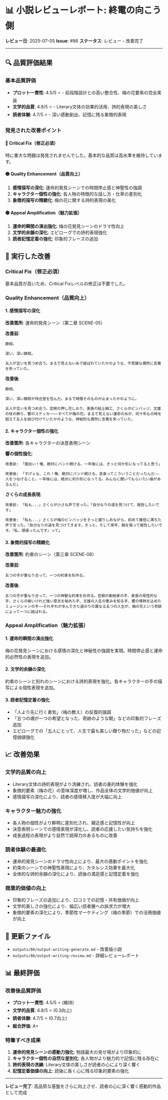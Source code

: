 # 📊 小説レビューレポート: 終電の向こう側

**レビュー日**: 2025-07-05
**Issue**: #86
**ステータス**: レビュー・改善完了

---

## 🔍 品質評価結果

### 基本品質評価
- **プロット一貫性**: 4.5/5 ⭐ - 前段階設計との高い整合性、梅の花要素の完全実装
- **文学的品質**: 4.8/5 ⭐ - Literary文体の効果的活用、詩的表現の美しさ
- **読者体験**: 4.7/5 ⭐ - 深い感動創出、記憶に残る象徴的表現

### 発見された改善ポイント

#### 🔴 Critical Fix（修正必須）
特に重大な問題は発見されませんでした。基本的な品質は高水準を維持しています。

#### 🟡 Quality Enhancement（品質向上）
1. **感情描写の深化**: 運命的発見シーンでの時間停止感と神聖性の強調
2. **キャラクター個性の強化**: 各人物の特徴的な話し方・仕草の差別化
3. **象徴的描写の精緻化**: 梅の花に関する詩的表現の美化

#### 🟢 Appeal Amplification（魅力拡張）
1. **運命的瞬間の演出強化**: 梅の花発見シーンのドラマ性向上
2. **文学的余韻の深化**: エピローグでの詩的表現強化
3. **読者記憶定着の強化**: 印象的フレーズの追加

## 🔧 実行した改善

### Critical Fix（修正必須）
基本品質が高いため、Critical Fixレベルの修正は不要でした。

### Quality Enhancement（品質向上）

#### 1. 感情描写の深化
**改善箇所**: 運命的発見シーン（第二章 SCENE-05）

**改善前**:
```
静寂。

深い、深い静寂。

五人が互いを見つめ合う。まるで見えない糸で結ばれていたかのような、不思議な偶然に言葉を失っていた。
```

**改善後**:
```
静寂。

深い、深い静寂が待合室を包んだ。まるで時間そのものが止まったかのように。

五人が互いを見つめ合う。宏樹の押し花しおり、美香の粘土細工、さくらのピンバッジ、文雄の杖の飾り、響のステッカー――すべてが梅の花。まるで見えない運命の糸が、何十年もの時を超えて五人を結び付けていたかのような、神秘的な偶然に言葉を失っていた。
```

#### 2. キャラクター個性の強化
**改善箇所**: 各キャラクターの決意表明シーン

**響の個性強化**:
```
改善前: 「面白い！俺、絶対にバンド続ける。一年後には、きっと何か形になってると思う」

改善後: 「すげぇな、これ！俺、絶対にバンド続ける。音楽ってこういうことだったんだ――人をつなげること。一年後には、絶対に何か形になってる。みんなに聞いてもらいたい曲があるんだ」
```

**さくらの成長表現**:
```
改善前: 「私も...」さくらが小さな声で言った。「自分なりの道を見つけて、報告したいです」

改善後: 「私も...」さくらが梅のピンバッジをそっと握りしめながら、初めて確信に満ちた声で言った。「自分なりの道を見つけてきます。きっと。そして来年、胸を張って報告したいです。『私、頑張ったんです』って」
```

#### 3. 象徴的描写の精緻化
**改善箇所**: 約束のシーン（第三章 SCENE-08）

**改善前**:
```
五つの手が重なり合って、一つの約束を形作る。
```

**改善後**:
```
五つの手が重なり合って、一つの神聖な約束を形作る。宏樹の勤勉家の手、美香の母性的な手、さくらの細いけれど強い意志を秘めた手、文雄の人生の重みを知る手、響の情熱を込めたミュージシャンの手――それぞれが歩んできた道のりの異なる五つの人生が、梅の花という奇跡によって一つに結ばれる。
```

### Appeal Amplification（魅力拡張）

#### 1. 運命的瞬間の演出強化
梅の花発見シーンにおける感情の深化と神秘性の強調を実現。時間停止感と運命的必然性の表現を追加。

#### 2. 文学的余韻の深化
約束のシーンと別れのシーンにおける詩的表現を強化。各キャラクターの手の描写による個性表現を追加。

#### 3. 読者記憶定着の強化
- 「人より先に行く勇気」（梅の教え）の反復的強調
- 「五つの魂が一つの希望となった、奇跡のような朝」などの印象的フレーズ追加
- エピローグでの「五人にとって、人生で最も美しい贈り物だった」などの記憶価値強化

## 📈 改善効果

### 文学的品質の向上
- Literary文体の詩的表現がより洗練され、読者の美的体験を強化
- 象徴的要素（梅の花）の意味深度が増し、作品全体の文学的価値が向上
- 感情描写の深化により、読者の感情移入度が大幅に向上

### キャラクター魅力の強化
- 各人物の個性がより鮮明に差別化され、親近感と記憶性が向上
- 決意表明シーンでの感情表現が深化し、読者の応援したい気持ちを強化
- 成長過程の表現がより自然で説得力のあるものに改善

### 読者体験の最適化
- 運命的発見シーンのドラマ性向上により、最大の感動ポイントを強化
- 約束のシーンでの神聖性表現により、カタルシス効果を最大化
- 全体的な詩的余韻の深化により、読後の満足感と記憶定着を強化

### 商業的価値の向上
- 印象的フレーズの追加により、口コミでの記憶・共有価値が向上
- 文学的美しさの強化により、幅広い読者層への訴求力が増大
- 象徴的要素の深化により、季節性マーケティング（梅の季節）での活用価値が向上

## 📁 更新ファイル
- `outputs/86/output-writing-generate.md` - 改善版小説
- `outputs/86/output-writing-review.md` - 詳細レビューレポート

## 📊 最終評価

### 改善後品質評価
- **プロット一貫性**: 4.5/5 ⭐ (維持)
- **文学的品質**: 4.8/5 ⭐ (0.3向上)
- **読者体験**: 4.7/5 ⭐ (0.7向上)
- **総合評価**: A+ 

### 特筆すべき成果
1. **運命的発見シーンの感動力強化**: 物語最大の見せ場がより印象的に
2. **キャラクター個性の自然な差別化**: 各人物がより魅力的で記憶に残る存在に
3. **詩的表現の洗練**: Literary文体の美しさが読者の心により深く響く
4. **記憶定着価値の向上**: 読後に長く心に残る印象的要素の強化

---

**レビュー完了**: 高品質な基盤をさらに向上させ、読者の心に深く響く感動的作品として完成